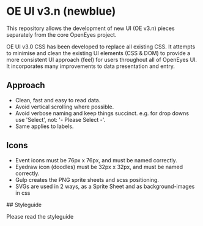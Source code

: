 # OE UI v3.n (newblue)

This repository allows the development of new UI (OE v3.n) pieces separately from the core OpenEyes project.

OE UI v3.0 CSS has been developed to replace all existing CSS. It attempts to minimise and clean the existing UI elements (CSS & DOM) to provide a more consistent UI approach (feel) for users throughout all of OpenEyes UI. It incorporates many improvements to data presentation and entry. 

## Approach

* Clean, fast and easy to read data. 
* Avoid vertical scrolling where possible.
* Avoid verbose naming and keep things succinct. e.g. for drop downs use 'Select', not: '- Please Select -'. 
* Same applies to labels.


## Icons

* Event icons must be 76px x 76px, and must be named correctly. 
* Eyedraw icon (doodles) must be 32px x 32px, and must be named correctly.
* Gulp creates the PNG sprite sheets and scss positioning.
* SVGs are used in 2 ways, as a Sprite Sheet and as background-images in css


## Styleguide

Please read the styleguide
